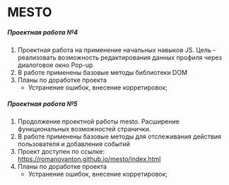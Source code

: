 # MESTO
##### _Проектная работа №4_

1. Проектная работа на применение начальных навыков JS. Цель - реализовать возможность редактирования данных профиля через диалоговое окно Pop-up
2. В работе применены базовые методы библиотеки DOM     
3. Планы по доработке проекта
   - Устранение ошибок, внесение корретировок;

##### _Проектная работа №5_
1. Продолжение проектной работы mesto. Расширение функциональных возможностей странички.
2. В работе применены базовые методы для отслеживания действия пользователя и добавления событий
3. Проект доступен по ссылке: https://romanovanton.github.io/mesto/index.html
4. Планы по доработке проекта
   - Устранение ошибок, внесение корретировок;